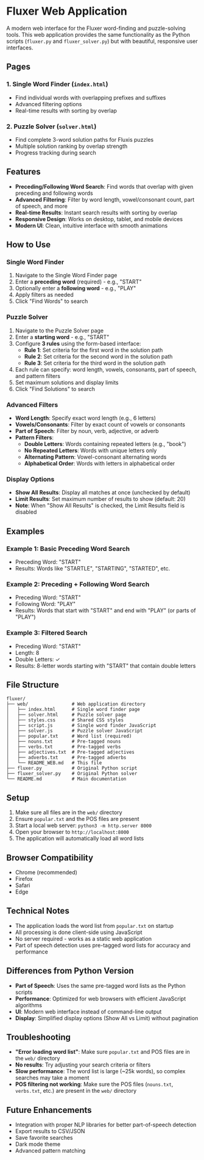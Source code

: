 # Fluxer Web Application

A modern web interface for the Fluxer word-finding and puzzle-solving tools. This web application provides the same functionality as the Python scripts (`fluxer.py` and `fluxer_solver.py`) but with beautiful, responsive user interfaces.

## Pages

### 1. Single Word Finder (`index.html`)
- Find individual words with overlapping prefixes and suffixes
- Advanced filtering options
- Real-time results with sorting by overlap

### 2. Puzzle Solver (`solver.html`)
- Find complete 3-word solution paths for Fluxis puzzles
- Multiple solution ranking by overlap strength
- Progress tracking during search

## Features

- **Preceding/Following Word Search**: Find words that overlap with given preceding and following words
- **Advanced Filtering**: Filter by word length, vowel/consonant count, part of speech, and more
- **Real-time Results**: Instant search results with sorting by overlap
- **Responsive Design**: Works on desktop, tablet, and mobile devices
- **Modern UI**: Clean, intuitive interface with smooth animations

## How to Use

### Single Word Finder
1. Navigate to the Single Word Finder page
2. Enter a **preceding word** (required) - e.g., "START"
3. Optionally enter a **following word** - e.g., "PLAY"
4. Apply filters as needed
5. Click "Find Words" to search

### Puzzle Solver
1. Navigate to the Puzzle Solver page
2. Enter a **starting word** - e.g., "START"
3. Configure **3 rules** using the form-based interface:
   - **Rule 1**: Set criteria for the first word in the solution path
   - **Rule 2**: Set criteria for the second word in the solution path  
   - **Rule 3**: Set criteria for the third word in the solution path
4. Each rule can specify: word length, vowels, consonants, part of speech, and pattern filters
5. Set maximum solutions and display limits
6. Click "Find Solutions" to search

### Advanced Filters
- **Word Length**: Specify exact word length (e.g., 6 letters)
- **Vowels/Consonants**: Filter by exact count of vowels or consonants
- **Part of Speech**: Filter by noun, verb, adjective, or adverb
- **Pattern Filters**:
  - **Double Letters**: Words containing repeated letters (e.g., "book")
  - **No Repeated Letters**: Words with unique letters only
  - **Alternating Pattern**: Vowel-consonant alternating words
  - **Alphabetical Order**: Words with letters in alphabetical order

### Display Options
- **Show All Results**: Display all matches at once (unchecked by default)
- **Limit Results**: Set maximum number of results to show (default: 20)
- **Note**: When "Show All Results" is checked, the Limit Results field is disabled

## Examples

### Example 1: Basic Preceding Word Search
- Preceding Word: "START"
- Results: Words like "STARTLE", "STARTING", "STARTED", etc.

### Example 2: Preceding + Following Word Search
- Preceding Word: "START"
- Following Word: "PLAY"
- Results: Words that start with "START" and end with "PLAY" (or parts of "PLAY")

### Example 3: Filtered Search
- Preceding Word: "START"
- Length: 8
- Double Letters: ✓
- Results: 8-letter words starting with "START" that contain double letters

## File Structure

```
fluxer/
├── web/                # Web application directory
│   ├── index.html      # Single word finder page
│   ├── solver.html     # Puzzle solver page
│   ├── styles.css      # Shared CSS styles
│   ├── script.js       # Single word finder JavaScript
│   ├── solver.js       # Puzzle solver JavaScript
│   ├── popular.txt     # Word list (required)
│   ├── nouns.txt       # Pre-tagged nouns
│   ├── verbs.txt       # Pre-tagged verbs
│   ├── adjectives.txt  # Pre-tagged adjectives
│   ├── adverbs.txt     # Pre-tagged adverbs
│   └── README_WEB.md   # This file
├── fluxer.py           # Original Python script
├── fluxer_solver.py    # Original Python solver
└── README.md           # Main documentation
```

## Setup

1. Make sure all files are in the `web/` directory
2. Ensure `popular.txt` and the POS files are present
3. Start a local web server: `python3 -m http.server 8000`
4. Open your browser to `http://localhost:8000`
5. The application will automatically load all word lists

## Browser Compatibility

- Chrome (recommended)
- Firefox
- Safari
- Edge

## Technical Notes

- The application loads the word list from `popular.txt` on startup
- All processing is done client-side using JavaScript
- No server required - works as a static web application
- Part of speech detection uses pre-tagged word lists for accuracy and performance

## Differences from Python Version

- **Part of Speech**: Uses the same pre-tagged word lists as the Python scripts
- **Performance**: Optimized for web browsers with efficient JavaScript algorithms
- **UI**: Modern web interface instead of command-line output
- **Display**: Simplified display options (Show All vs Limit) without pagination

## Troubleshooting

- **"Error loading word list"**: Make sure `popular.txt` and POS files are in the `web/` directory
- **No results**: Try adjusting your search criteria or filters
- **Slow performance**: The word list is large (~25k words), so complex searches may take a moment
- **POS filtering not working**: Make sure the POS files (`nouns.txt`, `verbs.txt`, etc.) are present in the `web/` directory

## Future Enhancements

- Integration with proper NLP libraries for better part-of-speech detection
- Export results to CSV/JSON
- Save favorite searches
- Dark mode theme
- Advanced pattern matching 